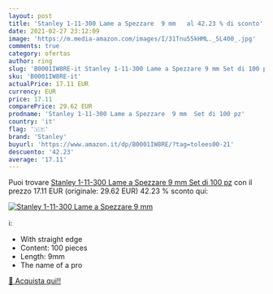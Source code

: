 ```yaml
---
layout: post
title: 'Stanley 1-11-300 Lame a Spezzare  9 mm   al 42.23 % di sconto'
date: 2021-02-27 23:12:09
image: 'https://m.media-amazon.com/images/I/31Tnu55kHML._SL400_.jpg'
comments: true
category: ofertas
author: ring
slug: 'B0001IW8RE-it Stanley 1-11-300 Lame a Spezzare 9 mm Set di 100 pz'
sku: 'B0001IW8RE-it'
actualPrice: 17.11 EUR
currency: EUR
price: 17.11
comparePrice: 29.62 EUR
prodname: 'Stanley 1-11-300 Lame a Spezzare  9 mm  Set di 100 pz'
country: 'it'
flag: '🇮🇹'
brand: 'Stanley'
buyurl: 'https://www.amazon.it/dp/B0001IW8RE/?tag=tolees00-21'
descuento: '42.23'
average: '17.11'
---
```


Puoi trovare [Stanley 1-11-300 Lame a Spezzare  9 mm  Set di 100 pz](https://www.amazon.it/dp/B0001IW8RE/?tag=tolees00-21) con il prezzo 17.11 EUR (originale: 29.62 EUR) 42.23 % sconto qui:

[![Stanley 1-11-300 Lame a Spezzare  9 mm  ](https://m.media-amazon.com/images/I/31Tnu55kHML._SL400_.jpg)](https://www.amazon.it/dp/B0001IW8RE/?tag=tolees00-21)

ℹ️:

- With straight edge
- Content: 100 pieces
- Length: 9mm
- The name of a pro

[🛒 Acquista qui!!](https://www.amazon.it/dp/B0001IW8RE/?tag=tolees00-21)
